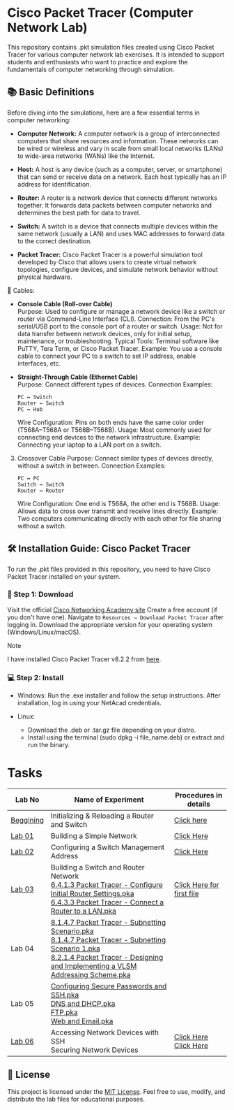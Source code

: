 # Cisco Packet Tracer (Computer Network Lab)
This repository contains .pkt simulation files created using Cisco Packet Tracer for various computer network lab exercises. It is intended to support students and enthusiasts who want to practice and explore the fundamentals of computer networking through simulation.

## 📚 Basic Definitions
Before diving into the simulations, here are a few essential terms in computer networking:

- **Computer Network:** A computer network is a group of interconnected computers that share resources and information. These networks can be wired or wireless and vary in scale from small local networks (LANs) to wide-area networks (WANs) like the Internet.

- **Host:** A host is any device (such as a computer, server, or smartphone) that can send or receive data on a network. Each host typically has an IP address for identification.

- **Router:** A router is a network device that connects different networks together. It forwards data packets between computer networks and determines the best path for data to travel.

- **Switch:** A switch is a device that connects multiple devices within the same network (usually a LAN) and uses MAC addresses to forward data to the correct destination.

- **Packet Tracer:** Cisco Packet Tracer is a powerful simulation tool developed by Cisco that allows users to create virtual network topologies, configure devices, and simulate network behavior without physical hardware.

🔌 Cables:
- **Console Cable (Roll-over Cable)** <br>
Purpose: Used to configure or manage a network device like a switch or router via Command-Line Interface (CLI).
Connection: From the PC's serial/USB port to the console port of a router or switch.
Usage: Not for data transfer between network devices, only for initial setup, maintenance, or troubleshooting.
Typical Tools: Terminal software like PuTTY, Tera Term, or Cisco Packet Tracer.
Example: You use a console cable to connect your PC to a switch to set IP address, enable interfaces, etc.

- **Straight-Through Cable (Ethernet Cable)** <br>
Purpose: Connect different types of devices.
Connection Examples:
   ```
   PC ↔ Switch
   Router ↔ Switch
   PC ↔ Hub
   ```

   Wire Configuration: Pins on both ends have the same color order (T568A–T568A or T568B–T568B).
   Usage: Most commonly used for connecting end devices to the network infrastructure.
   Example: Connecting your laptop to a LAN port on a switch.

3. Crossover Cable
Purpose: Connect similar types of devices directly, without a switch in between.
Connection Examples:
   ```
   PC ↔ PC
   Switch ↔ Switch
   Router ↔ Router
   ```

   Wire Configuration: One end is T568A, the other end is T568B.
   Usage: Allows data to cross over transmit and receive lines directly.
   Example: Two computers communicating directly with each other for file sharing without a switch.

## 🛠️ Installation Guide: Cisco Packet Tracer
To run the .pkt files provided in this repository, you need to have Cisco Packet Tracer installed on your system.

### 🔽 Step 1: Download
Visit the official [Cisco Networking Academy site](https://www.netacad.com/)
Create a free account (if you don't have one).
Navigate to `Resources → Download Packet Tracer` after logging in.
Download the appropriate version for your operating system (Windows/Linux/macOS).

> [!NOTE]
> I have installed Cisco Packet Tracer v8.2.2 from [here](https://www.netacad.com/articles/news/download-cisco-packet-tracer).

### 💻 Step 2: Install
- Windows:
  Run the .exe installer and follow the setup instructions.
  After installation, log in using your NetAcad credentials.

- Linux:
  - Download the .deb or .tar.gz file depending on your distro.
  - Install using the terminal (sudo dpkg -i file_name.deb) or extract and run the binary.


# Tasks
| Lab No            | Name of Experiment        | Procedures in details          |
|-------------------|---------------------------|--------------------------------|
| [Beggining](/Initialize%20and%20Reload/) | Initializing & Reloading a Router and Switch | [Click here](/Initialize%20and%20Reload/README.md)
| [Lab 01](/Lab01/) | Building a Simple Network | [Click Here](/Lab01/README.md) |
| [Lab 02](/Lab02/) | Configuring a Switch Management Address  | [Click Here](/Lab02/README.md) |
| [Lab 03](/Lab03/) | Building a Switch and Router Network <br> [6.4.1.3 Packet Tracer - Configure Initial Router Settings.pka](/Activity%20Files/6.4.1.3%20Packet%20Tracer%20-%20Configure%20Initial%20Router%20Settings.pka) <br> [6.4.3.3 Packet Tracer - Connect a Router to a LAN.pka](/Activity%20Files/6.4.3.3%20Packet%20Tracer%20-%20Connect%20a%20Router%20to%20a%20LAN.pka) | [Click Here for first file](/Lab03/README.md) |
| Lab 04 | [8.1.4.7 Packet Tracer - Subnetting Scenario.pka](/Activity%20Files/8.1.4.7%20Packet%20Tracer%20-%20Subnetting%20Scenario.pka) <br> [8.1.4.7 Packet Tracer - Subnetting Scenario 1.pka](/Activity%20Files/8.1.4.7%20Packet%20Tracer%20-%20Subnetting%20Scenario%201.pka) <br> [8.2.1.4 Packet Tracer - Designing and Implementing a VLSM Addressing Scheme.pka](/Activity%20Files/8.2.1.4%20Packet%20Tracer%20-%20Designing%20and%20Implementing%20a%20VLSM%20Addressing%20Scheme.pka) | |
| Lab 05 | [Configuring Secure Passwords and SSH.pka](/Activity%20Files/Configuring%20Secure%20Passwords%20and%20SSH.pka) <br> [DNS and DHCP.pka](/Activity%20Files/DNS%20and%20DHCP.pka) <br> [FTP.pka](/Activity%20Files/FTP.pka) <br> [Web and Email.pka](/Activity%20Files/Web%20and%20Email.pka) | |
| [Lab 06](/Lab07/) | Accessing Network Devices with SSH <br> Securing Network Devices | [Click Here](#) <br> [Click Here](#) |


## 📝 License

This project is licensed under the [MIT License](./LICENSE). Feel free to use, modify, and distribute the lab files for educational purposes.